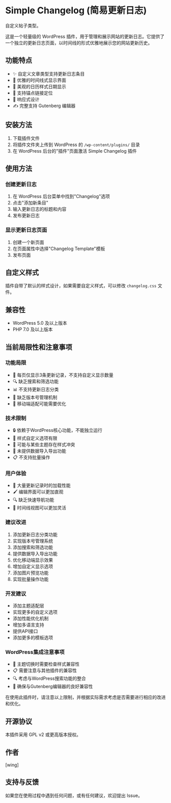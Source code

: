 # Simple Changelog (简易更新日志)

自定义帖子类型。

这是一个轻量级的 WordPress 插件，用于管理和展示网站的更新日志。它提供了一个独立的更新日志页面，以时间线的形式优雅地展示您的网站更新历史。

## 功能特点

- ✨ 自定义文章类型支持更新日志条目
- 📅 优雅的时间线式显示界面
- 🎨 美观的日历样式日期显示
- 🔗 支持锚点链接定位
- 📱 响应式设计
- ✍️ 完整支持 Gutenberg 编辑器

## 安装方法

1. 下载插件文件
2. 将插件文件夹上传到 WordPress 的 `/wp-content/plugins/` 目录
3. 在 WordPress 后台的"插件"页面激活 Simple Changelog 插件

## 使用方法

### 创建更新日志

1. 在 WordPress 后台菜单中找到"Changelog"选项
2. 点击"添加新条目"
3. 输入更新日志的标题和内容
4. 发布更新日志

### 显示更新日志页面

1. 创建一个新页面
2. 在页面属性中选择"Changelog Template"模板
3. 发布页面

## 自定义样式

插件自带了默认的样式设计，如果需要自定义样式，可以修改 `changelog.css` 文件。

## 兼容性

- WordPress 5.0 及以上版本
- PHP 7.0 及以上版本

## 当前局限性和注意事项

### 功能局限
- 📝 每页仅显示3条更新记录，不支持自定义显示数量
- 🔍 缺乏搜索和筛选功能
- 📊 不支持更新日志分类
- 🔗 缺乏版本号管理机制
- 📱 移动端适配可能需要优化


### 技术限制
- 🔒 依赖于WordPress核心功能，不能独立运行
- 🎨 样式自定义选项有限
- 🔄 可能与某些主题存在样式冲突
- 💾 未提供数据导入导出功能
- 📋 不支持批量操作

### 用户体验
- 📱 大量更新记录时的加载性能
- 🖌️ 编辑界面可以更加直观
- 🔍 缺乏快速导航功能
- 📅 时间线视图可以更加灵活

### 建议改进
1. 添加更新日志分类功能
2. 实现版本号管理系统
3. 添加搜索和筛选功能
4. 提供数据导入导出功能
5. 优化移动端显示效果
6. 增加自定义显示选项
7. 添加图片预览功能
8. 实现批量操作功能

### 开发建议
- 添加主题适配层
- 实现更多的自定义选项
- 添加性能优化机制
- 增加多语言支持
- 提供API接口
- 添加更多的模板选项

### WordPress集成注意事项
- 🔄 主题切换时需要检查样式兼容性
- 📋 需要注意与其他插件的兼容性
- 🔍 考虑与WordPress搜索功能的整合
- 📱 确保与Gutenberg编辑器的良好兼容性

在使用此插件时，请注意以上限制，并根据实际需求考虑是否需要进行相应的改进和优化。

## 开源协议

本插件采用 GPL v2 或更高版本授权。

## 作者

[wing]

## 支持与反馈

如果您在使用过程中遇到任何问题，或有任何建议，欢迎提出 Issue。